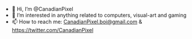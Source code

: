- 👋 Hi, I’m @CanadianPixel
- 👀 I’m interested in anything related to computers, visual-art and gaming
- 📫 How to reach me: CanadianPixel.boi@gmail.com & https://twitter.com/CanadianPixel

<!---
CanadianPixel/CanadianPixel is a ✨ special ✨ repository because its `README.md` (this file) appears on your GitHub profile.
You can click the Preview link to take a look at your changes.
--->
